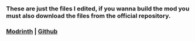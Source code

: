 ### **These are just the files I edited, if you wanna build the mod you must also download the files from the official repository.**
### **[Modrinth](https://modrinth.com/mod/know-my-name) | [Github](https://github.com/PssbleTrngle/KnowMyName)**
